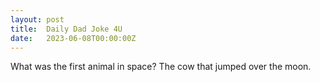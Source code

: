 ```yaml
---
layout: post
title:  Daily Dad Joke 4U
date:   2023-06-08T00:00:00Z
---
```

What was the first animal in space? The cow that jumped over the moon.
